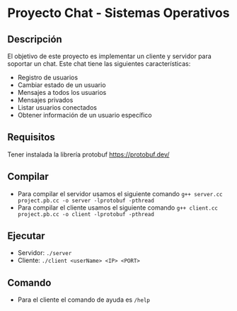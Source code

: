 # Proyecto Chat - Sistemas Operativos


## Descripción
El objetivo de este proyecto es implementar un cliente y servidor para soportar un chat. Este chat tiene las siguientes características:
- Registro de usuarios
- Cambiar estado de un usuario
- Mensajes a todos los usuarios
- Mensajes privados
- Listar usuarios conectados
- Obtener información de un usuario específico

## Requisitos
Tener instalada la librería protobuf https://protobuf.dev/

## Compilar
- Para compilar el servidor usamos el siguiente comando `g++ server.cc project.pb.cc -o server -lprotobuf -pthread`
- Para compilar el cliente usamos el siguiente comando `g++ client.cc project.pb.cc -o client -lprotobuf -pthread`

## Ejecutar
- Servidor: `./server`
- Cliente: `./client <userName> <IP> <PORT>`

## Comando
- Para el cliente el comando de ayuda es `/help`
